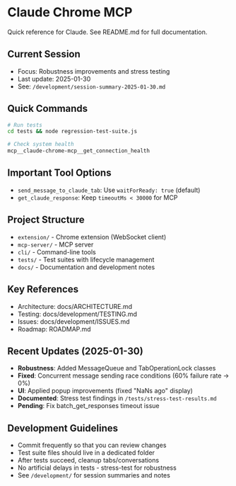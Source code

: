 # Claude Chrome MCP

Quick reference for Claude. See README.md for full documentation.

## Current Session
- Focus: Robustness improvements and stress testing
- Last update: 2025-01-30
- See: `/development/session-summary-2025-01-30.md`

## Quick Commands
```bash
# Run tests
cd tests && node regression-test-suite.js

# Check system health
mcp__claude-chrome-mcp__get_connection_health
```

## Important Tool Options
- `send_message_to_claude_tab`: Use `waitForReady: true` (default)
- `get_claude_response`: Keep `timeoutMs < 30000` for MCP

## Project Structure
- `extension/` - Chrome extension (WebSocket client)
- `mcp-server/` - MCP server
- `cli/` - Command-line tools
- `tests/` - Test suites with lifecycle management
- `docs/` - Documentation and development notes

## Key References
- Architecture: docs/ARCHITECTURE.md
- Testing: docs/development/TESTING.md  
- Issues: docs/development/ISSUES.md
- Roadmap: ROADMAP.md

## Recent Updates (2025-01-30)
- **Robustness**: Added MessageQueue and TabOperationLock classes
- **Fixed**: Concurrent message sending race conditions (60% failure rate → 0%)
- **UI**: Applied popup improvements (fixed "NaNs ago" display)
- **Documented**: Stress test findings in `/tests/stress-test-results.md`
- **Pending**: Fix batch_get_responses timeout issue

## Development Guidelines
- Commit frequently so that you can review changes
- Test suite files should live in a dedicated folder
- After tests succeed, cleanup tabs/conversations
- No artificial delays in tests - stress-test for robustness
- See `/development/` for session summaries and notes